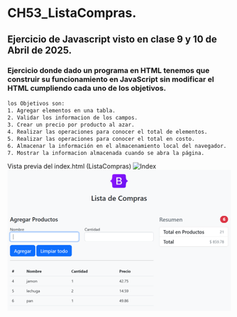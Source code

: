 # CH53_ListaCompras.
## Ejercicio de Javascript visto en clase 9 y 10 de Abril de 2025.

### Ejercicio donde dado un programa en HTML tenemos que construir su funcionamiento en JavaScript sin modificar el HTML cumpliendo cada uno de los objetivos.

```
los Objetivos son:
1. Agregar elementos en una tabla.
2. Validar los informacion de los campos.
3. Crear un precio por producto al azar.
4. Realizar las operaciones para conocer el total de elementos.
5. Realizar las operaciones para conocer el total en costo.
6. Almacenar la información en el almacenamiento local del navegador.
7. Mostrar la informacion almacenada cuando se abra la página.
```
Vista previa del index.html (ListaCompras)
![Index](https://raw.githubusercontent.com/Isaac-Mendez22/CH53_ListaComprasLIMV/refs/heads/main/img/SplashScreen.png)
![Index](https://raw.githubusercontent.com/Isaac-Mendez22/CH53_ListaComprasLIMV/refs/heads/main/img/ListaCompras.png)